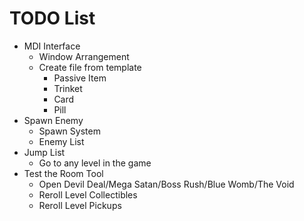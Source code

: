 # TODO List

- MDI Interface
	- Window Arrangement
	- Create file from template
		- Passive Item
		- Trinket
		- Card
		- Pill
- Spawn Enemy
	- Spawn System
	- Enemy List
- Jump List
	- Go to any level in the game
- Test the Room Tool
	- Open Devil Deal/Mega Satan/Boss Rush/Blue Womb/The Void
	- Reroll Level Collectibles
	- Reroll Level Pickups
